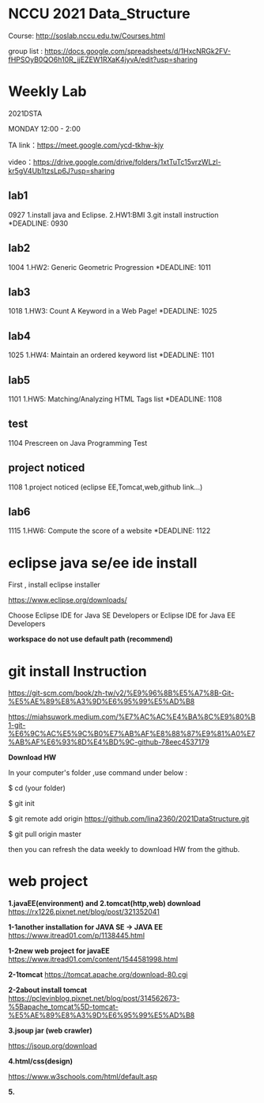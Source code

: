 # NCCU 2021 Data_Structure #

Course: http://soslab.nccu.edu.tw/Courses.html

group list :
https://docs.google.com/spreadsheets/d/1HxcNRGk2FV-fHPSOyB0QO6h10R_jjEZEW1RXaK4jyvA/edit?usp=sharing


# Weekly Lab #

2021DSTA 

MONDAY 12:00 - 2:00

TA link：https://meet.google.com/ycd-tkhw-kjy

video：https://drive.google.com/drive/folders/1xtTuTc15vrzWLzl-kr5gV4Ub1tzsLp6J?usp=sharing  

## lab1 ## 

0927 1.install java and Eclipse. 2.HW1:BMI 3.git install instruction *DEADLINE: 0930

## lab2 ##

1004 1.HW2: Generic Geometric Progression *DEADLINE: 1011

## lab3 ##

1018 1.HW3: Count A Keyword in a Web Page!  *DEADLINE: 1025

## lab4 ##

1025 1.HW4: Maintain an ordered keyword list  *DEADLINE: 1101

## lab5 ##

1101 1.HW5: Matching/Analyzing HTML Tags list  *DEADLINE: 1108

## test ##

1104 Prescreen on Java Programming Test

## project noticed  ##
1108 1.project noticed (eclipse EE,Tomcat,web,github link...)

## lab6 ##

1115 1.HW6: Compute the score of a website   *DEADLINE: 1122 

# eclipse java se/ee ide install #

First , install eclipse installer 

https://www.eclipse.org/downloads/

Choose Eclipse IDE for Java SE Developers or Eclipse IDE for Java EE Developers


**workspace do not use default path (recommend)**


# git install Instruction #

https://git-scm.com/book/zh-tw/v2/%E9%96%8B%E5%A7%8B-Git-%E5%AE%89%E8%A3%9D%E6%95%99%E5%AD%B8

https://miahsuwork.medium.com/%E7%AC%AC%E4%BA%8C%E9%80%B1-git-%E6%9C%AC%E5%9C%B0%E7%AB%AF%E8%88%87%E9%81%A0%E7%AB%AF%E6%93%8D%E4%BD%9C-github-78eec4537179

**Download HW**

In your computer's folder ,use command under below :

$ cd (your folder)

$ git init

$ git remote add origin https://github.com/lina2360/2021DataStructure.git

$ git pull origin master

then you can refresh the data weekly to download HW from the github.



# web project #


**1.javaEE(environment) and 2.tomcat(http,web) download**
https://rx1226.pixnet.net/blog/post/321352041

**1-1another installation for JAVA SE -> JAVA EE**
https://www.itread01.com/p/1138445.html

**1-2new web project for javaEE**
https://www.itread01.com/content/1544581998.html

**2-1tomcat**
https://tomcat.apache.org/download-80.cgi

**2-2about install tomcat**
https://pclevinblog.pixnet.net/blog/post/314562673-%5Bapache_tomcat%5D-tomcat-%E5%AE%89%E8%A3%9D%E6%95%99%E5%AD%B8

**3.jsoup jar (web crawler)**

https://jsoup.org/download

**4.html/css(design)**

https://www.w3schools.com/html/default.asp

**5.**
